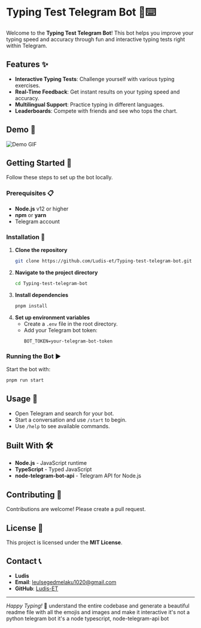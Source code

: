 # Typing Test Telegram Bot 📱⌨️


Welcome to the **Typing Test Telegram Bot**! This bot helps you improve your typing speed and accuracy through fun and interactive typing tests right within Telegram.

## Features ✨

- **Interactive Typing Tests**: Challenge yourself with various typing exercises.
- **Real-Time Feedback**: Get instant results on your typing speed and accuracy.
- **Multilingual Support**: Practice typing in different languages.
- **Leaderboards**: Compete with friends and see who tops the chart.

## Demo 🎥

![Demo GIF](https://your-image-url.com/demo.gif)

## Getting Started 🚀

Follow these steps to set up the bot locally.

### Prerequisites 📋

- **Node.js** v12 or higher
- **npm** or **yarn**
- Telegram account

### Installation 🔧

1. **Clone the repository**
    ```bash
    git clone https://github.com/Ludis-et/Typing-test-telegram-bot.git
    ```
2. **Navigate to the project directory**
    ```bash
    cd Typing-test-telegram-bot
    ```
3. **Install dependencies**
    ```bash
    pnpm install
    ```
4. **Set up environment variables**
    - Create a `.env` file in the root directory.
    - Add your Telegram bot token:
      ```env
      BOT_TOKEN=your-telegram-bot-token
      ```

### Running the Bot ▶️

Start the bot with:

```bash
pnpm run start
```

## Usage 📖

- Open Telegram and search for your bot.
- Start a conversation and use `/start` to begin.
- Use `/help` to see available commands.

## Built With 🛠️

- **Node.js** - JavaScript runtime
- **TypeScript** - Typed JavaScript
- **node-telegram-bot-api** - Telegram API for Node.js

## Contributing 🤝

Contributions are welcome! Please create a pull request.

## License 📄

This project is licensed under the **MIT License**.

## Contact 📞

- **Ludis**
- **Email**: leulsegedmelaku1020@gmail.com
- **GitHub**: [Ludis-ET](https://github.com/ludis-et)

---

*Happy Typing!* 🌟
understand the entire codebase and generate a beautiful readme file with all the emojis and images and make it interactive it's not a python telegram bot it's a node typescript, node-telegram-api bot 